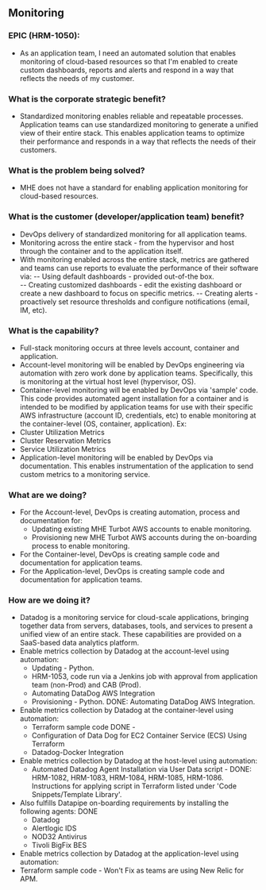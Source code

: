 ## Monitoring


### **EPIC (HRM-1050):** 
- As an application team, I need an automated solution that enables monitoring of cloud-based resources so that I'm enabled to create custom dashboards, reports and alerts and respond in a way that reflects the needs of my customer.

### **What is the corporate strategic benefit?**
- Standardized monitoring enables reliable and repeatable processes. Application teams can use standardized monitoring to generate a unified view of their entire stack. This enables application teams to optimize their performance and responds in a way that reflects the needs of their customers.

### **What is the problem being solved?**
- MHE does not have a standard for enabling application monitoring for cloud-based resources.

### **What is the customer (developer/application team) benefit?**
- DevOps delivery of standardized monitoring for all application teams.
- Monitoring across the entire stack - from the hypervisor and host through the container and to the application itself.
- With monitoring enabled across the entire stack, metrics are gathered and teams can use reports to evaluate the performance of their software via: 
-- Using default dashboards - provided out-of-the box.   
-- Creating customized dashboards - edit the existing dashboard or create a new dashboard to focus on specific metrics.
-- Creating alerts - proactively set resource thresholds and configure notifications (email, IM, etc).

### **What is the capability?**
- Full-stack monitoring occurs at three levels account, container and application. 
- Account-level monitoring will be enabled by DevOps engineering via automation with zero work done by application teams. Specifically, this is monitoring at the virtual host level (hypervisor, OS).
- Container-level monitoring will be enabled by DevOps via 'sample' code. This code provides automated agent installation for a container and is intended to be modified by application teams for use with their specific AWS infrastructure (account ID, credentials, etc) to enable monitoring at the container-level (OS, container, application). Ex: 
 - Cluster Utilization Metrics
 - Cluster Reservation Metrics
 - Service Utilization Metrics
- Application-level monitoring will be enabled by DevOps via documentation. This enables instrumentation of the application to send custom metrics to a monitoring service.

### **What are we doing?**
- For the Account-level, DevOps is creating automation, process and documentation for: 
  - Updating existing MHE Turbot AWS accounts to enable monitoring.
  - Provisioning new MHE Turbot AWS accounts during the on-boarding process to enable monitoring.
- For the Container-level, DevOps is creating sample code and documentation for application teams.  
- For the Application-level, DevOps is creating sample code and documentation for application teams.

### **How are we doing it?**
- Datadog is a monitoring service for cloud-scale applications, bringing together data from servers, databases, tools, and services to present a unified view of an entire stack. These capabilities are provided on a SaaS-based data analytics platform.   
 - Enable metrics collection by Datadog at the account-level using automation:   
   - Updating - Python.  
    - HRM-1053, code run via a Jenkins job with approval from application team (non-Prod) and CAB (Prod).  
    - Automating DataDog AWS Integration  
   - Provisioning - Python.  DONE:  Automating DataDog AWS Integration.  
- Enable metrics collection by Datadog at the container-level using automation: 
  - Terraform sample code  DONE -  
   - Configuration of Data Dog for EC2 Container Service (ECS) Using Terraform
   - Datadog-Docker Integration
- Enable metrics collection by Datadog at the host-level using automation: 
  - Automated Datadog Agent Installation via User Data script - DONE:  HRM-1082, HRM-1083, HRM-1084, HRM-1085, HRM-1086. Instructions for applying script in Terraform listed under 'Code Snippets/Template Library'. 
 - Also fulfills Datapipe on-boarding requirements by installing the following agents:  DONE 
   - Datadog
   - Alertlogic IDS
   - NOD32 Antivirus
   - Tivoli BigFix BES
 - Enable metrics collection by Datadog at the application-level using automation:  
  - Terraform sample code - Won't Fix as teams are using New Relic for APM.
